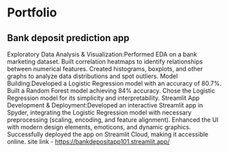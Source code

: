 # Portfolio
## Bank deposit prediction app
Exploratory Data Analysis & Visualization:Performed EDA on a bank marketing dataset.
Built correlation heatmaps to identify relationships between numerical features.
Created histograms, boxplots, and other graphs to analyze data distributions and spot outliers.
Model Building:Developed a Logistic Regression model with an accuracy of 80.7%.
Built a Random Forest model achieving 84% accuracy.
Chose the Logistic Regression model for its simplicity and interpretability.
Streamlit App Development & Deployment:Developed an interactive Streamlit app in Spyder, integrating the Logistic Regression model with necessary preprocessing (scaling, encoding, and feature alignment).
Enhanced the UI with modern design elements, emoticons, and dynamic graphics.
Successfully deployed the app on Streamlit Cloud, making it accessible online.
site link - https://bankdepositapp101.streamlit.app/
